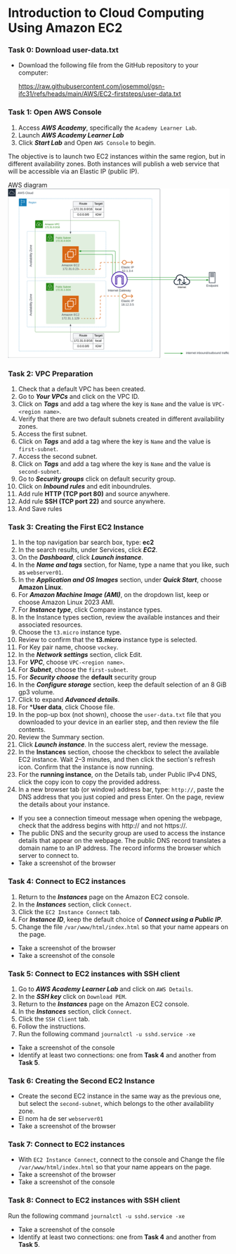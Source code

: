 # Introduction to Cloud Computing Using Amazon EC2

### Task 0: Download user-data.txt
- Download the following file from the GitHub repository to your computer:
  
  https://raw.githubusercontent.com/josemmol/gsn-ifc31/refs/heads/main/AWS/EC2-firststeps/user-data.txt

### Task 1: Open AWS Console
1. Access ***AWS Academy***, specifically the `Academy Learner Lab`.
2. Launch ***AWS Academy Learner Lab***
3. Click ***Start Lab*** and Open `AWS Console` to begin.

The objective is to launch two EC2 instances within the same region, but in different availability zones. Both instances will publish a web service that will be accessible via an Elastic IP (public IP).

AWS diagram
![AWS EC2 Diagram](ip-insights-blog-figure-9.png)

### Task 2: VPC Preparation
1. Check that a default VPC has been created.
2. Go to ***Your VPCs*** and click on the VPC ID.
3. Click on ***Tags*** and add a tag where the key is `Name` and the value is `VPC-<region name>`.
4. Verify that there are two default subnets created in different availability zones.
5. Access the first subnet.
6. Click on ***Tags*** and add a tag where the key is `Name` and the value is `first-subnet`.
7. Access the second subnet.
8. Click on ***Tags*** and add a tag where the key is `Name` and the value is `second-subnet`.
9. Go to ***Security groups*** click on default security group.
10. Click on ***Inbound rules*** and edit inboundrules.
11. Add rule **HTTP (TCP port 80)** and source anywhere.
12. Add rule **SSH (TCP port 22)** and source anywhere.
13. And Save rules
   
### Task 3: Creating the First EC2 Instance
1. In the top navigation bar search box, type:
**ec2**
1. In the search results, under Services, click ***EC2***.
1. On the ***Dashboard***, click ***Launch instance***.
1. In the ***Name and tags*** section, for Name, type a name that you like, such as `webserver01`.
1. In the ***Application and OS Images*** section, under ***Quick Start***, choose **Amazon Linux**.
1. For ***Amazon Machine Image (AMI)***, on the dropdown list, keep or choose Amazon Linux 2023 AMI.
1. For ***Instance type***, click Compare instance types.
1. In the Instance types section, review the available instances and their associated resources.
1. Choose the `t3.micro` instance type.
1. Review to confirm that the **t3.micro** instance type is selected.
1. For Key pair name, choose `vockey`. 
1. In the ***Network settings*** section, click Edit.
1. For ***VPC***, choose `VPC-<region name>`.
1. For ***Subnet***, choose the `first-subnet`.
1. For ***Security choose*** the **default** security group 
1. In the ***Configure storage*** section, keep the default selection of an 8 GiB gp3 volume. 
1. Click to expand ***Advanced details***.
1. For ***User data**, click Choose file.
1. In the pop-up box (not shown), choose the `user-data.txt` file that you downloaded to your device in an earlier step, and then review the file contents.
1. Review the Summary section.  
1. Click ***Launch instance***. In the success alert, review the message.
1. In the **Instances** section, choose the checkbox to select the available EC2 instance. Wait 2–3 minutes, and then click the section's refresh icon. Confirm that the instance is now running.
1. For the **running instance**, on the Details tab, under Public IPv4 DNS, click the copy icon to copy the provided address.
1. In a new browser tab (or window) address bar, type:
`http://`, paste the DNS address that you just copied and press Enter. On the page, review the details about your instance.

- If you see a connection timeout message when opening the webpage, check that the address begins with http:// and not https://.
- The public DNS and the security group are used to access the instance details that appear on the webpage. The public DNS record translates a domain name to an IP address. The record informs the browser which server to connect to.
- Take a screenshot of the browser

### Task 4: Connect to EC2 instances
1. Return to the ***Instances*** page on the Amazon EC2 console.
1. In the ***Instances*** section, click `Connect`.
1. Click the `EC2 Instance Connect` tab.
1. For ***Instance ID***, keep the default choice of ***Connect using a Public IP***.
1. Change the file `/var/www/html/index.html` so that your name appears on the page.
- Take a screenshot of the browser
- Take a screenshot of the console

### Task 5: Connect to EC2 instances with SSH client
1. Go to ***AWS Academy Learner Lab*** and click on `AWS Details`.
2. In the ***SSH key*** click on `Download PEM`.
3. Return to the ***Instances*** page on the Amazon EC2 console.
4. In the ***Instances*** section, click `Connect`.
5. Click the `SSH Client` tab.
6. Follow the instructions.
1. Run the following command `journalctl -u sshd.service -xe`
- Take a screenshot of the console
- Identify at least two connections: one from **Task 4** and another from **Task 5**.

### Task 6: Creating the Second EC2 Instance
- Create the second EC2 instance in the same way as the previous one, but select the `second-subnet`, which belongs to the other availability zone. 
- El nom ha de ser `webserver01`
- Take a screenshot of the browser

### Task 7: Connect to EC2 instances
- With `EC2 Instance Connect`, connect to the console and Change the file `/var/www/html/index.html` so that your name appears on the page.
- Take a screenshot of the browser
- Take a screenshot of the console

### Task 8: Connect to EC2 instances with SSH client
Run the following command `journalctl -u sshd.service -xe`
- Take a screenshot of the console
- Identify at least two connections: one from **Task 4** and another from **Task 5**.
